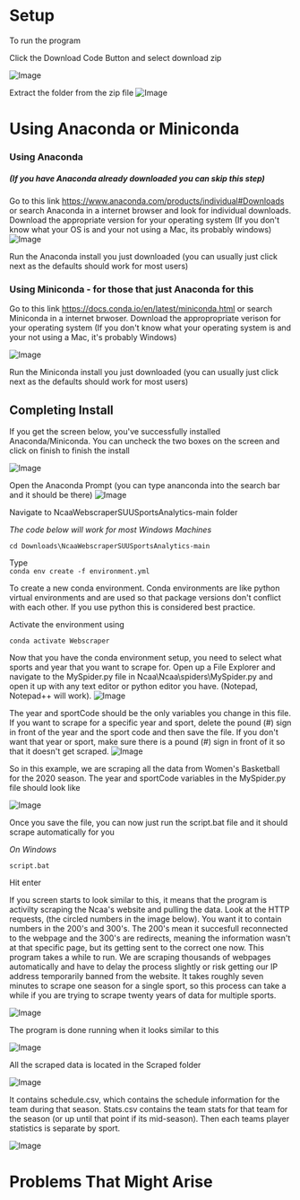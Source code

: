 # Setup
To run the program

Click the Download Code Button and select download zip

![Image](https://github.com/17aclemons/NcaaWebscraperSUUSportsAnalytics/blob/main/images/download.PNG)

 
Extract the folder from the zip file
![Image](https://github.com/17aclemons/NcaaWebscraperSUUSportsAnalytics/blob/main/images/extract.PNG)

# Using Anaconda or Miniconda
### Using Anaconda
##### (If you have Anaconda already downloaded you can skip this step)

Go to this link https://www.anaconda.com/products/individual#Downloads or search Anaconda in a internet browser and look for individual downloads.
Download the appropriate version for your operating system
(If you don't know what your OS is and your not using a Mac, its probably windows)
![Image](https://github.com/17aclemons/NcaaWebscraperSUUSportsAnalytics/blob/main/images/anaconda.PNG)

 
Run the Anaconda install you just downloaded (you can usually just click next as the defaults should work for most users)

### Using Miniconda - for those that just Anaconda for this

Go to this link https://docs.conda.io/en/latest/miniconda.html or search Miniconda in a internet brwoser.
Download the appropropriate verison for your operating system
(If you don't know what your operating system is and your not using a Mac, it's probably Windows)

![Image](https://github.com/17aclemons/NcaaWebscraperSUUSportsAnalytics/blob/main/images/miniconda.PNG)

 
Run the Miniconda install you just downloaded (you can usually just click next as the defaults should work for most users)

## Completing Install
If you get the screen below, you've successfully installed Anaconda/Miniconda. You can uncheck the two boxes on the screen and click on finish to finish the install

![Image](https://github.com/17aclemons/NcaaWebscraperSUUSportsAnalytics/blob/main/images/miniInstall.PNG)

 
Open the Anaconda Prompt (you can type ananconda into the search bar and it should be there)
![Image](https://github.com/17aclemons/NcaaWebscraperSUUSportsAnalytics/blob/main/images/anacondaPrompt.PNG)

Navigate to NcaaWebscraperSUUSportsAnalytics-main folder

*The code below will work for most Windows Machines*

`cd Downloads\NcaaWebscraperSUUSportsAnalytics-main`

Type  
`conda env create -f environment.yml`

To create a new conda environment. 
Conda environments are like python virtual environments and are used so that package versions don't conflict with each other. If you use python this is considered best practice.

Activate the environment using 

`conda activate Webscraper`

Now that you have the conda environment setup, you need to select what sports and year that you want to scrape for. Open up a File Explorer and navigate to the MySpider.py file in Ncaa\Ncaa\spiders\MySpider.py and open it up with any text editor or python editor you have. (Notepad, Notepad++ will work). 
![Image](https://github.com/17aclemons/NcaaWebscraperSUUSportsAnalytics/blob/main/images/open.PNG)

 
The year and sportCode should be the only variables you change in this file. If you want to scrape for a specific year and sport, delete the pound (#) sign in front of the year and the sport code and then save the file. If you don't want that year or sport, make sure there is a pound (#) sign in front of it so that it doesn't get scraped. 
![Image](https://github.com/17aclemons/NcaaWebscraperSUUSportsAnalytics/blob/main/images/list.PNG)
 
So in this example, we are scraping all the data from Women's Basketball for the 2020 season. The year and sportCode variables in the MySpider.py file should look like

![Image](https://github.com/17aclemons/NcaaWebscraperSUUSportsAnalytics/blob/main/images/edit.PNG)

Once you save the file, you can now just run the script.bat file and it should scrape automatically for you

*On Windows*

`script.bat`

Hit enter

If you screen starts to look similar to this, it means that the program is activilty scraping the Ncaa's website and pulling the data. Look at the HTTP requests, (the circled numbers in the image below). You want it to contain numbers in the 200's and 300's. The 200's mean it succesfull reconnected to the webpage and the 300's are redirects, meaning the information wasn't at that specific page, but its getting sent to the correct one now. This program takes a while to run. We are scraping thousands of webpages automatically and have to delay the process slightly or risk getting our IP address temporarily banned from the website. It takes roughly seven minutes to scrape one season for a single sport, so this process can take a while if you are trying to scrape twenty years of data for multiple sports. 

![Image](https://github.com/17aclemons/NcaaWebscraperSUUSportsAnalytics/blob/main/images/work.PNG)

The program is done running when it looks similar to this

![Image](https://github.com/17aclemons/NcaaWebscraperSUUSportsAnalytics/blob/main/images/fin.PNG)

All the scraped data is located in the Scraped folder 

![Image](https://github.com/17aclemons/NcaaWebscraperSUUSportsAnalytics/blob/main/images/scraped.PNG)

It contains schedule.csv, which contains the schedule information for the team during that season. Stats.csv contains the team stats for that team for the season (or up until that point if its mid-season). Then each teams player statistics is separate by sport. 

![Image](https://github.com/17aclemons/NcaaWebscraperSUUSportsAnalytics/blob/main/images/csv.PNG)

# Problems That Might Arise
